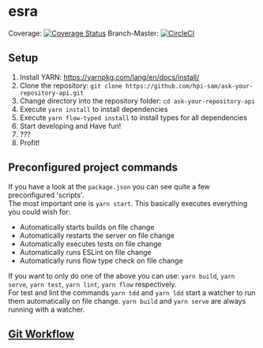 # esra
Coverage: [![Coverage Status](https://coveralls.io/repos/github/hpi-sam/ask-your-repository-api/badge.svg)](https://coveralls.io/github/hpi-sam/ask-your-repository-api)  Branch-Master:
[![CircleCI](https://circleci.com/gh/hpi-sam/ask-your-repository-api/tree/master.svg?style=svg)](https://circleci.com/gh/hpi-sam/ask-your-repository-api/tree/master)
## Setup
1. Install YARN: https://yarnpkg.com/lang/en/docs/install/
2. Clone the repository: `git clone https://github.com/hpi-sam/ask-your-repository-api.git`
3. Change directory into the repository folder: `cd ask-your-repository-api`
4. Execute `yarn install` to install dependencies
5. Execute `yarn flow-typed install` to install types for all dependencies
5. Start developing and Have fun!
6. ???
7. Profit!

## Preconfigured project commands

If you have a look at the `package.json` you can see quite a few preconfigured 'scripts'.  
The most important one is `yarn start`. This basically executes everything you could wish for:
* Automatically starts builds on file change
* Automatically restarts the server on file change
* Automatically executes tests on file change
* Automatically runs ESLint on file change
* Automatically runs flow type check on file change

If you want to only do one of the above you can use: `yarn build`, `yarn serve`, `yarn test`, `yarn lint`, `yarn flow` respectively.  
For test and lint the commands `yarn tdd` and `yarn ldd` start a watcher to run them automatically on file change. `yarn build` and `yarn serve` are always running with a watcher.

## [Git Workflow](https://github.com/hpi-sam/BP2018HG1/wiki/Git-Workflow)

